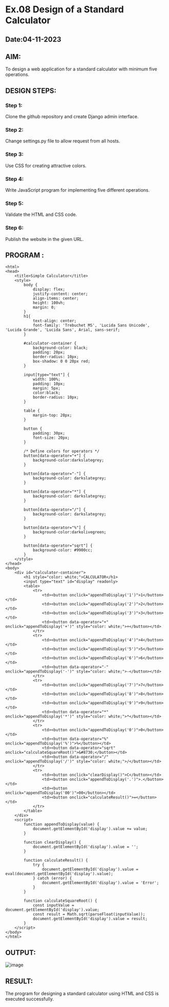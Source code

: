 # Ex.08 Design of a Standard Calculator
## Date:04-11-2023

## AIM:
To design a web application for a standard calculator with minimum five operations.

## DESIGN STEPS:

### Step 1:
Clone the github repository and create Django admin interface.

### Step 2:
Change settings.py file to allow request from all hosts.

### Step 3:
Use CSS for creating attractive colors.

### Step 4:
Write JavaScript program for implementing five different operations.

### Step 5:
Validate the HTML and CSS code.

### Step 6:
Publish the website in the given URL.

## PROGRAM :
```
<html>
<head>
    <title>Simple Calculator</title>
    <style>
        body {
            display: flex;
            justify-content: center;
            align-items: center;
            height: 100vh;
            margin: 0;
        }
        h1{
            text-align: center;
            font-family: 'Trebuchet MS', 'Lucida Sans Unicode', 'Lucida Grande', 'Lucida Sans', Arial, sans-serif;
        }

        #calculator-container {
            background-color: black;
            padding: 20px;
            border-radius: 10px;
            box-shadow: 0 0 20px red;
        }

        input[type="text"] {
            width: 100%;
            padding: 10px;
            margin: 5px;
            color:black; 
            border-radius: 10px;
        }

        table {
            margin-top: 20px;
        }

        button {
            padding: 30px;
            font-size: 20px;
        }

        /* Define colors for operators */
        button[data-operator="+"] {
            background-color:darkslategrey;
        }

        button[data-operator="-"] {
            background-color: darkslategrey;
        }

        button[data-operator="*"] {
            background-color: darkslategrey;
        }

        button[data-operator="/"] {
            background-color: darkslategrey;
        }

        button[data-operator="%"] {
            background-color:darkolivegreen;
        }

        button[data-operator="sqrt"] {
            background-color: #9900cc;
        }
    </style>
</head>
<body>
    <div id="calculator-container">
        <h1 style="color: white;">CALCULATOR</h1>
        <input type="text" id="display" readonly>
        <table>
            <tr>
                <td><button onclick="appendToDisplay('1')">1</button></td>
                <td><button onclick="appendToDisplay('2')">2</button></td>
                <td><button onclick="appendToDisplay('3')">3</button></td>
                <td><button data-operator="+" onclick="appendToDisplay('+')" style="color: white;">+</button></td>
            </tr>
            <tr>
                <td><button onclick="appendToDisplay('4')">4</button></td>
                <td><button onclick="appendToDisplay('5')">5</button></td>
                <td><button onclick="appendToDisplay('6')">6</button></td>
                <td><button data-operator="-" onclick="appendToDisplay('-')" style="color: white;">-</button></td>
            </tr>
            <tr>
                <td><button onclick="appendToDisplay('7')">7</button></td>
                <td><button onclick="appendToDisplay('8')">8</button></td>
                <td><button onclick="appendToDisplay('9')">9</button></td>
                <td><button data-operator="*" onclick="appendToDisplay('*')" style="color: white;">*</button></td>
            </tr>
            <tr>
                <td><button onclick="appendToDisplay('0')">0</button></td>
                <td><button data-operator="%" onclick="appendToDisplay('%')">%</button></td>
                <td><button data-operator="sqrt" onclick="calculateSquareRoot()">&#8730;</button></td>
                <td><button data-operator="/" onclick="appendToDisplay('/')" style="color: white;">/</button></td>
            </tr>
            <tr>
                <td><button onclick="clearDisplay()">C</button></td>
                <td><button onclick="appendToDisplay('.')">.</button></td>
                <td><button onclick="appendToDisplay('00')">00</button></td>
                <td><button onclick="calculateResult()">=</button></td>
            </tr>
        </table>
    </div>
    <script>
        function appendToDisplay(value) {
            document.getElementById('display').value += value;
        }

        function clearDisplay() {
            document.getElementById('display').value = '';
        }

        function calculateResult() {
            try {
                document.getElementById('display').value = eval(document.getElementById('display').value);
            } catch (error) {
                document.getElementById('display').value = 'Error';
            }
        }

        function calculateSquareRoot() {
            const inputValue = document.getElementById('display').value;
            const result = Math.sqrt(parseFloat(inputValue));
            document.getElementById('display').value = result;
        }
    </script>
</body>
</html>
```

## OUTPUT:
![image](https://github.com/Surya-ram/Calc/assets/122000311/5539e838-2ef3-4319-926b-298f992523d0)


## RESULT:
The program for designing a standard calculator using HTML and CSS is executed successfully.
